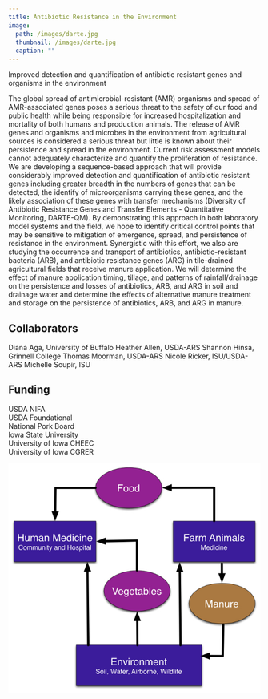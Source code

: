 ```yaml
---
title: Antibiotic Resistance in the Environment
image: 
  path: /images/darte.jpg
  thumbnail: /images/darte.jpg
  caption: ""
---
```


Improved detection and quantification of antibiotic resistant genes and organisms in the environment

The global spread of antimicrobial-resistant (AMR) organisms and spread of AMR-associated genes poses a serious threat to the safety of our food and public health while being responsible for increased hospitalization and mortality of both humans and production animals.  The release of AMR genes and organisms and microbes in the environment from agricultural sources is considered a serious threat but little is known about their persistence and spread in the environment.  Current risk assessment models cannot adequately characterize and quantify the proliferation of resistance.  We are developing a sequence-based approach that will provide considerably improved detection and quantification of antibiotic resistant genes including greater breadth in the numbers of genes that can be detected, the identify of microorganisms carrying these genes, and the likely association of these genes with transfer mechanisms (Diversity of Antibiotic Resistance Genes and Transfer Elements - Quantitative Monitoring, DARTE-QM).  By demonstrating this approach in both laboratory model systems and the field, we hope to identify critical control points that may be sensitive to mitigation of emergence, spread, and persistence of resistance in the environment.   Synergistic with this effort, we also are studying the occurrence and transport of antibiotics, antibiotic-resistant bacteria (ARB), and antibiotic resistance genes (ARG) in tile-drained agricultural fields that receive manure application.  We will determine the effect of manure application timing, tillage, and patterns of rainfall/drainage on the persistence and losses of antibiotics, ARB, and ARG in soil and drainage water and determine the effects of alternative manure treatment and storage on the persistence of antibiotics, ARB, and ARG in manure.

## Collaborators 
Diana Aga, University of Buffalo
Heather Allen, USDA-ARS
Shannon Hinsa, Grinnell College
Thomas Moorman, USDA-ARS
Nicole Ricker, ISU/USDA-ARS
Michelle Soupir, ISU

## Funding
USDA NIFA  
USDA Foundational  
National Pork Board  
Iowa State University  
University of Iowa CHEEC  
University of Iowa CGRER  

![darte](https://raw.githubusercontent.com/germs-lab/germs-lab.github.com/master/images/darte.jpg)

